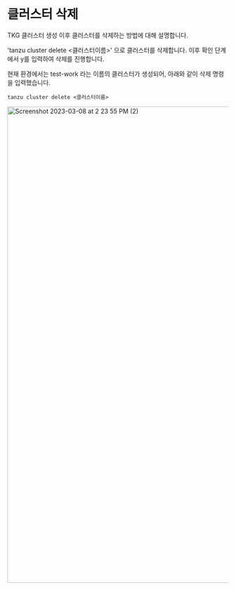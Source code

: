 # 클러스터 삭제

TKG 클러스터 생성 이후 클러스터를 삭제하는 방법에 대해 설명합니다.

'tanzu cluster delete <클러스터이름>' 으로 클러스터를 삭제합니다. 이후 확인 단계에서 y를 입력하여 삭제를 진행합니다. 

현재 환경에서는 test-work 라는 이름의 클러스터가 생성되어, 아래와 같이 삭제 명령을 입력했습니다.

~~~
tanzu cluster delete <클러스터이름>
~~~

<img width="1085" alt="Screenshot 2023-03-08 at 2 23 55 PM (2)" src="https://user-images.githubusercontent.com/30145956/223776075-f18d01b1-07ec-4ea2-aca3-78486425b9e9.png">
